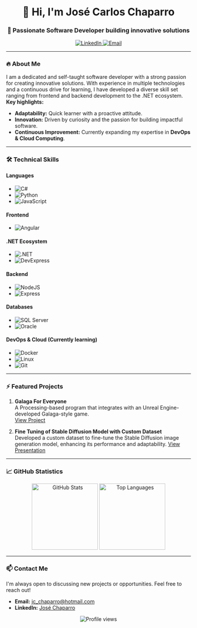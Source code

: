 <h1 align="center">👋 Hi, I'm José Carlos Chaparro</h1>
<h3 align="center">🚀 Passionate Software Developer building innovative solutions</h3>

<p align="center">
  <a href="https://www.linkedin.com/in/josé-chaparro-56a3211b9" target="_blank">
    <img src="https://img.shields.io/badge/-LinkedIn-0077B5?style=flat-square&logo=linkedin&logoColor=white" alt="LinkedIn"/>
  </a>
  <a href="mailto:jc_chaparro@hotmail.com">
    <img src="https://img.shields.io/badge/-Email-D14836?style=flat-square&logo=gmail&logoColor=white" alt="Email"/>
  </a>
</p>

---

### 🔥 About Me

I am a dedicated and self-taught software developer with a strong passion for creating innovative solutions. With experience in multiple technologies and a continuous drive for learning, I have developed a diverse skill set ranging from frontend and backend development to the .NET ecosystem.  
**Key highlights:**  
- **Adaptability:** Quick learner with a proactive attitude.  
- **Innovation:** Driven by curiosity and the passion for building impactful software.  
- **Continuous Improvement:** Currently expanding my expertise in **DevOps & Cloud Computing**.

---

### 🛠️ Technical Skills

#### Languages
- ![C#](https://img.shields.io/badge/c%23-%23239120.svg?style=for-the-badge&logo=csharp&logoColor=white)
- ![Python](https://img.shields.io/badge/-Python-3776AB?logo=python&logoColor=white)
- ![JavaScript](https://img.shields.io/badge/-JavaScript-F7DF1E?logo=javascript&logoColor=black)

#### Frontend
- ![Angular](https://img.shields.io/badge/-Angular-DD0031?logo=angular&logoColor=white)

#### .NET Ecosystem
- ![.NET](https://img.shields.io/badge/-.NET-512BD4?logo=.net&logoColor=white)
- ![DevExpress](https://img.shields.io/badge/-DevExpress-FF7200?logo=devexpress&logoColor=white)

#### Backend
- ![NodeJS](https://img.shields.io/badge/node.js-6DA55F?style=for-the-badge&logo=node.js&logoColor=white)
- ![Express](https://img.shields.io/badge/-Express-000000?logo=express&logoColor=white)

#### Databases
- ![SQL Server](https://img.shields.io/badge/-SQL%20Server-CC2927?logo=microsoft-sql-server&logoColor=white)
- ![Oracle](https://img.shields.io/badge/-Oracle-F80000?logo=oracle&logoColor=white)

#### DevOps & Cloud (Currently learning)
- ![Docker](https://img.shields.io/badge/-Docker-2496ED?logo=docker&logoColor=white)
- ![Linux](https://img.shields.io/badge/-Linux-FCC624?logo=linux&logoColor=black)
- ![Git](https://img.shields.io/badge/-Git-F05032?logo=git&logoColor=white)

---

### ⚡ Featured Projects

1. **Galaga For Everyone**  
   A Processing-based program that integrates with an Unreal Engine-developed Galaga-style game.  
   [View Project](https://github.com/JoseCarlosChaparro/GalagaForEveryone)

2. **Fine Tuning of Stable Diffusion Model with Custom Dataset**  
   Developed a custom dataset to fine-tune the Stable Diffusion image generation model, enhancing its performance and adaptability.
   [View Presentation](https://www.canva.com/design/DAFTMfU1h64/lsz3cp48acsOA0-ZfHQXCA/view)

---

### 📈 GitHub Statistics

<p align="center">
  <img height="180em" src="https://github-readme-stats.vercel.app/api?username=JoseCarlosChaparro&show_icons=true&theme=dark&hide_border=true" alt="GitHub Stats"/>
  <img height="180em" src="https://github-readme-stats.vercel.app/api/top-langs/?username=JoseCarlosChaparro&layout=compact&theme=dark&hide_border=true" alt="Top Languages"/>
</p>

---

### 📫 Contact Me

I'm always open to discussing new projects or opportunities. Feel free to reach out!

- **Email:** [jc_chaparro@hotmail.com](mailto:jc_chaparro@hotmail.com)
- **LinkedIn:** [José Chaparro](https://www.linkedin.com/in/josé-chaparro-56a3211b9)

<p align="center">
  <img src="https://komarev.com/ghpvc/?username=JoseCarlosChaparro&color=blueviolet" alt="Profile views"/>
</p>
